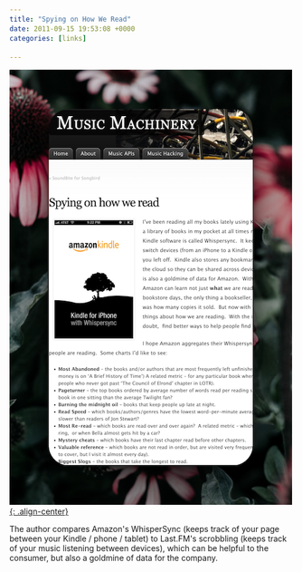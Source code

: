 ```yaml
---
title: "Spying on How We Read"
date: 2011-09-15 19:53:08 +0000
categories: [links]

---
```

[![image-center](/assets/img/whispersync.png){: .align-center}](https://musicmachinery.com/2010/03/26/spying-on-how-we-read/)

The author compares Amazon's WhisperSync (keeps track of your page between your Kindle / phone / tablet) to Last.FM's scrobbling (keeps track of your music listening between devices), which can be helpful to the consumer, but also a goldmine of data for the company.
